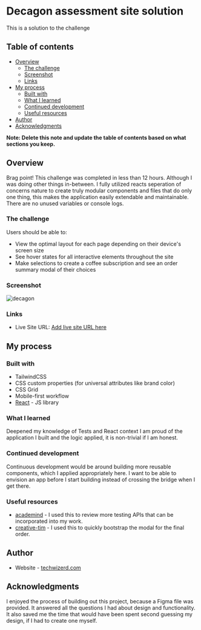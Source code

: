 # Decagon assessment site solution

This is a solution to the challenge

## Table of contents

- [Overview](#overview)
  - [The challenge](#the-challenge)
  - [Screenshot](#screenshot)
  - [Links](#links)
- [My process](#my-process)
  - [Built with](#built-with)
  - [What I learned](#what-i-learned)
  - [Continued development](#continued-development)
  - [Useful resources](#useful-resources)
- [Author](#author)
- [Acknowledgments](#acknowledgments)

**Note: Delete this note and update the table of contents based on what sections you keep.**

## Overview
Brag point! This challenge was completed in less than 12 hours. Although I was doing other things in-between. I fully utilized reacts seperation of concerns nature to create truly modular components and files that do only one thing, this makes the application easily extendable and maintainable. There are no unused variables or console logs.

### The challenge

Users should be able to:

- View the optimal layout for each page depending on their device's screen size
- See hover states for all interactive elements throughout the site
- Make selections to create a coffee subscription and see an order summary modal of their choices

### Screenshot

![decagon](https://user-images.githubusercontent.com/4976722/130469724-1d432860-ae95-4faf-88f2-263d90bdb347.gif)

### Links

- Live Site URL: [Add live site URL here](https://unruffled-varahamihira-8badfa.netlify.app/)

## My process

### Built with
- TailwindCSS
- CSS custom properties (for universal attributes like brand color)
- CSS Grid
- Mobile-first workflow
- [React](https://reactjs.org/) - JS library

### What I learned

Deepened my knowledge of Tests and React context
I am proud of the application I built and the logic applied, it is non-trivial if I am honest.



### Continued development

Continuous development would be around building more reusable components, which I applied appropriately here. I want to be able to envision an app before I start building instead of crossing the bridge when I get there.

### Useful resources

- [academind](https://academind.com/tutorials/testing-react-apps/) - I used this to review more testing APIs that can be incorporated into my work.
- [creative-tim](https://www.creative-tim.com/learning-lab/tailwind-starter-kit/documentation/react/modals/regular) - I used this to quickly bootstrap the modal for the final order.

## Author

- Website - [techwizerd.com](https://techwizerd.com)

## Acknowledgments

I enjoyed the process of building out this project, because a Figma file was provided. It answered all the questions I had about design and functionality. It also saved me the time that would have been spent second guessing my design, if I had to create one myself.
